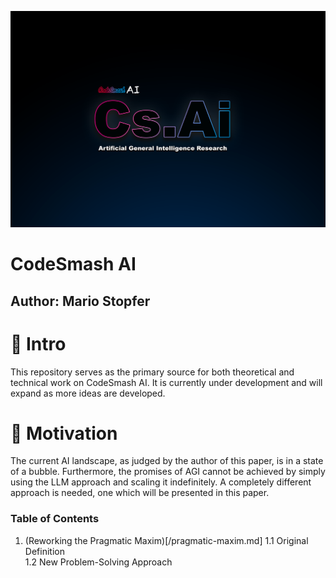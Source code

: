 
![](https://github.com/immmersive/codesmash-ai/blob/main/CsAi.png)

# CodeSmash AI

## Author: Mario Stopfer

# 🔘 Intro

This repository serves as the primary source for both theoretical and technical work on CodeSmash AI. 
It is currently under development and will expand as more ideas are developed.

# 🔘 Motivation

The current AI landscape, as judged by the author of this paper, is in a state of a bubble. 
Furthermore, the promises of AGI cannot be achieved by simply using the LLM approach and scaling it indefinitely. 
A completely different approach is needed, one which will be presented in this paper.
 
### **Table of Contents**

1. (Reworking the Pragmatic Maxim)[/pragmatic-maxim.md]
    1.1 Original Definition  
    1.2 New Problem-Solving Approach
 
